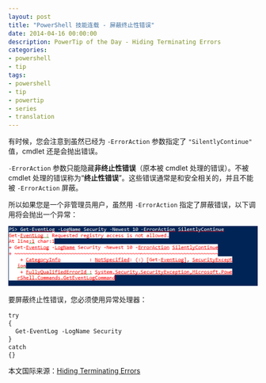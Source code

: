 ```yaml
---
layout: post
title: "PowerShell 技能连载 - 屏蔽终止性错误"
date: 2014-04-16 00:00:00
description: PowerTip of the Day - Hiding Terminating Errors
categories:
- powershell
- tip
tags:
- powershell
- tip
- powertip
- series
- translation
---
```

有时候，您会注意到虽然已经为 `-ErrorAction` 参数指定了 `"SilentlyContinue"` 值，cmdlet 还是会抛出错误。

`-ErrorAction` 参数只能隐藏**非终止性错误**（原本被 cmdlet 处理的错误）。不被 cmdlet 处理的错误称为“**终止性错误**”。这些错误通常是和安全相关的，并且不能被 `-ErrorAction` 屏蔽。

所以如果您是一个非管理员用户，虽然用 `-ErrorAction` 指定了屏蔽错误，以下调用将会抛出一个异常：

![](/img/2014-04-16-hiding-terminating-errors-001.png)

要屏蔽终止性错误，您必须使用异常处理器：

    try
    {
      Get-EventLog -LogName Security 
    }
    catch
    {} 

<!--more-->
本文国际来源：[Hiding Terminating Errors](http://community.idera.com/powershell/powertips/b/tips/posts/hiding-terminating-errors)
